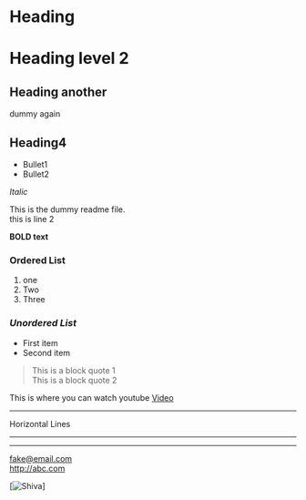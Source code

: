 # Heading

 Heading level 2
============

## Heading another

dummy again

Heading4
------------------------------

* Bullet1
* Bullet2

*Italic*

This is the dummy readme file.\
this is line 2

**BOLD text**
<!-- OL -->
### **Ordered List**
1. one
1. Two
1. Three

<!-- UL -->
### ***Unordered List***
- First item
- Second item

<!-- Block quote -->

> This is a block quote 1\
> This is a block quote 2

This is where you can watch youtube [Video](https://www.youtube.com)

***
Horizontal Lines
***
---
<fake@email.com>\
<http://abc.com>

<!-- [![this is](\yts.jpg)] -->

[![ Shiva ](https://qph.fs.quoracdn.net/main-qimg-121c84bd48f98ff0d78be57dc8531a86)]